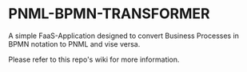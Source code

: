 # PNML-BPMN-TRANSFORMER

A simple FaaS-Application designed to convert Business Processes in BPMN notation to PNML and vise versa. 

Please refer to this repo's wiki for more information.